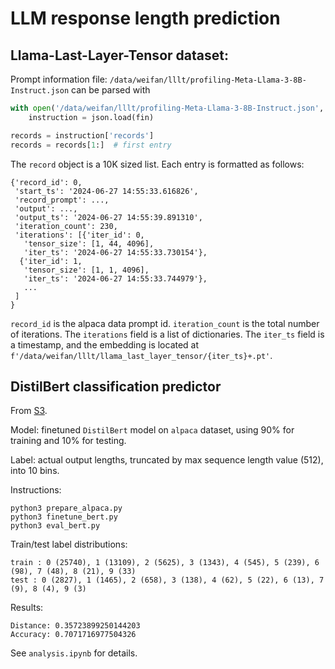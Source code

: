 # LLM response length prediction

## Llama-Last-Layer-Tensor dataset:

Prompt information file: `/data/weifan/lllt/profiling-Meta-Llama-3-8B-Instruct.json` can be parsed with

```python
with open('/data/weifan/lllt/profiling-Meta-Llama-3-8B-Instruct.json', 'r') as fin:
    instruction = json.load(fin)

records = instruction['records']
records = records[1:]  # first entry
```

The `record` object is a 10K sized list. Each entry is formatted as follows:
```
{'record_id': 0,
 'start_ts': '2024-06-27 14:55:33.616826',
 'record_prompt': ...,
 'output': ...,
 'output_ts': '2024-06-27 14:55:39.891310',
 'iteration_count': 230,
 'iterations': [{'iter_id': 0,
   'tensor_size': [1, 44, 4096],
   'iter_ts': '2024-06-27 14:55:33.730154'},
  {'iter_id': 1,
   'tensor_size': [1, 1, 4096],
   'iter_ts': '2024-06-27 14:55:33.744979'},
   ...
 ]
}
```

`record_id` is the alpaca data prompt id. `iteration_count` is the total number of iterations. The `iterations` field is a list of dictionaries. The `iter_ts` field is a timestamp, and the embedding is located at `f'/data/weifan/lllt/llama_last_layer_tensor/{iter_ts}+.pt'`.

## DistilBert classification predictor

From [S3](https://openreview.net/forum?id=zUYfbdNl1m&referrer=%5Bthe%20profile%20of%20Chun-Feng%20Wu%5D(%2Fprofile%3Fid%3D~Chun-Feng_Wu1)).

Model: finetuned `DistilBert` model on `alpaca` dataset, using 90% for training and 10% for testing.

Label: actual output lengths, truncated by max sequence length value (512), into 10 bins.

Instructions:

```
python3 prepare_alpaca.py
python3 finetune_bert.py
python3 eval_bert.py
```

Train/test label distributions:
```
train : 0 (25740), 1 (13109), 2 (5625), 3 (1343), 4 (545), 5 (239), 6 (98), 7 (48), 8 (21), 9 (33)
test : 0 (2827), 1 (1465), 2 (658), 3 (138), 4 (62), 5 (22), 6 (13), 7 (9), 8 (4), 9 (3)
```

Results:
```
Distance: 0.35723899250144203
Accuracy: 0.7071716977504326
```

See `analysis.ipynb` for details.
